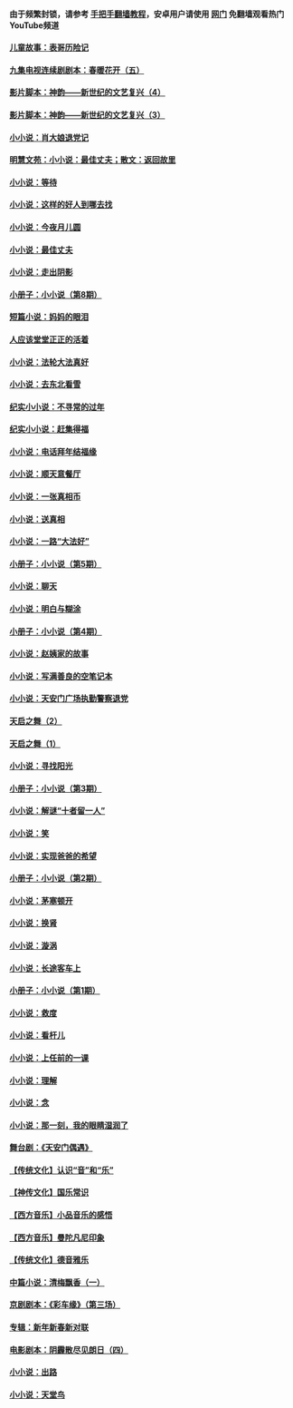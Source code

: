 #### 由于频繁封锁，请参考 [手把手翻墙教程](https://github.com/gfw-breaker/guides/wiki/)，安卓用户请使用 [网门](https://github.com/gfw-breaker/nogfw/blob/master/dl.md?t=05030201) 免翻墙观看热门YouTube频道 

#### [儿童故事：表哥历险记](../pages/328/383535.md?t=05030201) 

#### [九集电视连续剧剧本：春暖花开（五）](../pages/328/275919.md?t=05030201) 

#### [影片脚本：神韵——新世纪的文艺复兴（4）](../pages/328/266089.md?t=05030201) 

#### [影片脚本：神韵——新世纪的文艺复兴（3）](../pages/328/266087.md?t=05030201) 

#### [小小说：肖大娘退党记](../pages/328/239807.md?t=05030201) 

#### [明慧文苑：小小说：最佳丈夫；散文：返回故里](../pages/328/3439.md?t=05030201) 

#### [小小说：等待](../pages/328/223927.md?t=05030201) 

#### [小小说：这样的好人到哪去找](../pages/328/209396.md?t=05030201) 

#### [小小说：今夜月儿圆](../pages/328/193588.md?t=05030201) 

#### [小小说：最佳丈夫](../pages/328/190938.md?t=05030201) 

#### [小小说：走出阴影](../pages/328/190744.md?t=05030201) 

#### [小册子：小小说（第8期）](../pages/328/188202.md?t=05030201) 

#### [短篇小说：妈妈的眼泪](../pages/328/187712.md?t=05030201) 

#### [人应该堂堂正正的活着](../pages/328/182430.md?t=05030201) 

#### [小小说：法轮大法真好](../pages/328/174669.md?t=05030201) 

#### [小小说：去东北看雪](../pages/328/173882.md?t=05030201) 

#### [纪实小小说：不寻常的过年](../pages/328/173187.md?t=05030201) 

#### [纪实小小说：赶集得福](../pages/328/172652.md?t=05030201) 

#### [小小说：电话拜年结福缘](../pages/328/172533.md?t=05030201) 

#### [小小说：顺天意餐厅](../pages/328/170182.md?t=05030201) 

#### [小小说：一张真相币](../pages/328/169410.md?t=05030201) 

#### [小小说：送真相](../pages/328/166713.md?t=05030201) 

#### [小小说：一路“大法好”](../pages/328/162016.md?t=05030201) 

#### [小册子：小小说（第5期）](../pages/328/161131.md?t=05030201) 

#### [小小说：聊天](../pages/328/159640.md?t=05030201) 

#### [小小说：明白与糊涂](../pages/328/158101.md?t=05030201) 

#### [小册子：小小说（第4期）](../pages/328/158006.md?t=05030201) 

#### [小小说：赵姨家的故事](../pages/328/157843.md?t=05030201) 

#### [小小说：写满善良的空笔记本](../pages/328/157382.md?t=05030201) 

#### [小小说：天安门广场执勤警察退党](../pages/328/156982.md?t=05030201) 

#### [天启之舞（2）](../pages/328/153440.md?t=05030201) 

#### [天启之舞（1）](../pages/328/153439.md?t=05030201) 

#### [小小说：寻找阳光](../pages/328/153065.md?t=05030201) 

#### [小册子：小小说（第3期）](../pages/328/151715.md?t=05030201) 

#### [小小说：解谜“十者留一人”](../pages/328/148967.md?t=05030201) 

#### [小小说：笑](../pages/328/148905.md?t=05030201) 

#### [小小说：实现爸爸的希望](../pages/328/148096.md?t=05030201) 

#### [小册子：小小说（第2期）](../pages/328/147214.md?t=05030201) 

#### [小小说：茅塞顿开](../pages/328/147030.md?t=05030201) 

#### [小小说：换肾](../pages/328/146770.md?t=05030201) 

#### [小小说：漩涡](../pages/328/146683.md?t=05030201) 

#### [小小说：长途客车上](../pages/328/145076.md?t=05030201) 

#### [小册子：小小说（第1期）](../pages/328/143963.md?t=05030201) 

#### [小小说：救度](../pages/328/143927.md?t=05030201) 

#### [小小说：看杆儿](../pages/328/142137.md?t=05030201) 

#### [小小说：上任前的一课](../pages/328/140808.md?t=05030201) 

#### [小小说：理解](../pages/328/140476.md?t=05030201) 

#### [小小说：念](../pages/328/139513.md?t=05030201) 

#### [小小说：那一刻，我的眼睛湿润了](../pages/328/138476.md?t=05030201) 

#### [舞台剧：《天安门偶遇》](../pages/328/117155.md?t=05030201) 

#### [【传统文化】认识“音”和“乐”](../pages/328/108667.md?t=05030201) 

#### [【神传文化】国乐常识](../pages/328/104225.md?t=05030201) 

#### [【西方音乐】小品音乐的感悟](../pages/328/102924.md?t=05030201) 

#### [【西方音乐】曼陀凡尼印象](../pages/328/102922.md?t=05030201) 

#### [【传统文化】德音雅乐](../pages/328/102923.md?t=05030201) 

#### [中篇小说：清梅飘香（一）](../pages/328/101058.md?t=05030201) 

#### [京剧剧本：《彩车缘》（第三场）](../pages/328/96434.md?t=05030201) 

#### [专辑：新年新春新对联](../pages/328/94991.md?t=05030201) 

#### [电影剧本：阴霾散尽见朗日（四）](../pages/328/87081.md?t=05030201) 

#### [小小说：出路](../pages/328/84848.md?t=05030201) 

#### [小小说：天堂鸟](../pages/328/83084.md?t=05030201) 

